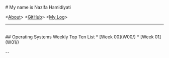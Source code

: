 ---
---
<br>
# My name is Nazifa Hamidiyati

<[About](README.md)>
<[GitHub](https://github.com/nazifahamidiyati/os202/)>
<[My Log](TXT/mylog.txt)>
<br>
<hr>
<br>
## Operating Systems Weekly Top Ten List
* [Week 00](W00/) 
* [Week 01](W01/)

--
